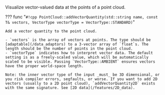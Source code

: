 Visualize vector-valued data at the points of a point cloud.

??? func "`#!cpp PointCloud::addVectorQuantity(std::string name, const T& vectors, VectorType vectorType = VectorType::STANDARD)`"

    Add a vector quantity to the point cloud.

    - `vectors` is the array of vectors at points. The type should be [adaptable](/data_adaptors) to a 3-vector array of `float`s. The length should be the number of points in the point cloud.
    - `vectorType` indicates how to interpret vector data. The default setting is as a freely-scaled value, which will be automatically scaled to be visible. Passing `VectorType::AMBIENT` ensures vectors have the proper world-space length.

    Note: the inner vector type of the input _must_ be 3D dimensional, or you risk compiler errors, segfaults, or worse. If you want to add 2D vectors (usually to a 2D point cloud), `addVectorQuantity2D` exists with the same signature. See [2D data](/features/2D_data).
